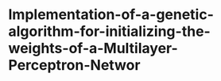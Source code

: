 # Implementation-of-a-genetic-algorithm-for-initializing-the-weights-of-a-Multilayer-Perceptron-Networ